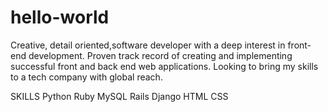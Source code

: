 # hello-world
Creative, detail oriented,software developer with a deep interest in front-end development. Proven track record of creating and implementing successful front and back end web applications. Looking to bring my skills to a tech company with global reach.

SKILLS
Python
Ruby
MySQL
Rails
Django
HTML
CSS

